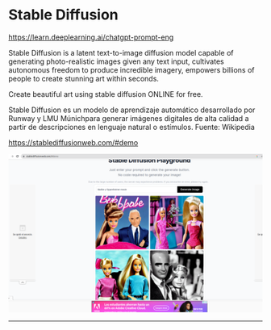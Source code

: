 # Stable Diffusion 
https://learn.deeplearning.ai/chatgpt-prompt-eng

Stable Diffusion is a latent text-to-image diffusion model capable of generating photo-realistic images given any text input, cultivates autonomous freedom to produce incredible imagery, empowers billions of people to create stunning art within seconds.

Create beautiful art using stable diffusion ONLINE for free.

Stable Diffusion es un modelo de aprendizaje automático desarrollado por Runway y LMU Múnich​para generar imágenes digitales de alta calidad a partir de descripciones en lenguaje natural o estímulos. Fuente: Wikipedia

https://stablediffusionweb.com/#demo

![screenshot](images/img1.png "Settings Screenshot")
___________________________________________________________
